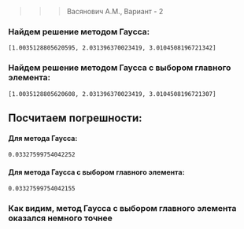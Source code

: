 >>>Васянович А.М., Вариант - 2

### Найдем решение методом Гаусса:
	[1.0035128805620595, 2.031396370023419, 3.0104508196721342]

### Найдем решение методом Гаусса с выбором главного элемента:
	[1.0035128805620608, 2.031396370023419, 3.0104508196721307]

## Посчитаем погрешности:
 #### Для метода Гаусса:
 	0.03327599754042252
 #### Для метода Гаусса с выбором главного элемента:
 	0.03327599754042155


### Как видим, метод Гаусса с выбором главного элемента оказался немного точнее
